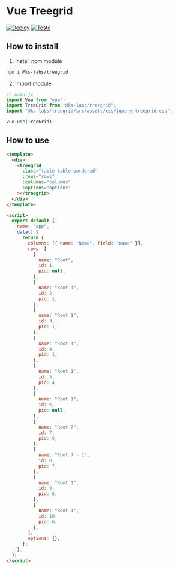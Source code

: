 # Vue Treegrid

[![Deploy](https://github.com/ks-labs/vue-treegrid/actions/workflows/publish.yml/badge.svg)](https://github.com/ks-labs/vue-treegrid/actions/workflows/publish.yml/badge.svg)
[![Teste](https://github.com/ks-labs/vue-treegrid/actions/workflows/test.yml/badge.svg)](https://github.com/ks-labs/vue-treegrid/actions/workflows/test.yml/badge.svg)

## How to install

1. Install npm module

```bash
npm i @ks-labs/treegrid
```

2. Import module

```js
// main.js
import Vue from "vue";
import TreeGrid from "@ks-labs/treegrid";
import "@ks-labs/treegrid/src/assets/css/jquery.treegrid.css";

Vue.use(TreeGrid);
```

## How to use

```html
<template>
  <div>
    <treegrid
      class="table table-bordered"
      :rows="rows"
      :columns="columns"
      :options="options"
    ></treegrid>
  </div>
</template>

<script>
  export default {
    name: "app",
    data() {
      return {
        columns: [{ name: "Nome", field: "name" }],
        rows: [
          {
            name: "Root",
            id: 1,
            pid: null,
          },
          {
            name: "Root 1",
            id: 2,
            pid: 1,
          },
          {
            name: "Root 1",
            id: 3,
            pid: 1,
          },
          {
            name: "Root 1",
            id: 4,
            pid: 1,
          },
          {
            name: "Root 1",
            id: 5,
            pid: 4,
          },
          {
            name: "Root 1",
            id: 6,
            pid: null,
          },
          {
            name: "Root 7",
            id: 7,
            pid: 6,
          },
          {
            name: "Root 7 - 1",
            id: 8,
            pid: 7,
          },
          {
            name: "Root 1",
            id: 9,
            pid: 6,
          },
          {
            name: "Root 1",
            id: 10,
            pid: 6,
          },
        ],
        options: {},
      };
    },
  };
</script>
```
